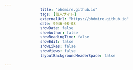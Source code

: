 ---
                title: "ohdmire.github.io"
                tags: [個人サイト]
                externalUrl: "https://ohdmire.github.io"
                date: 9946-08-08
                showDate: false
                showAuthor: false
                showReadingTime: false
                showEdit: false
                showLikes: false
                showViews: false
                layoutBackgroundHeaderSpace: false
                ---

